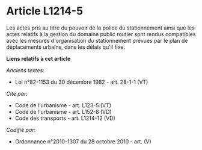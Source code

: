 # Article L1214-5

Les actes pris au titre du pouvoir de la police du stationnement ainsi que les actes relatifs à la gestion du domaine public
routier sont rendus compatibles avec les mesures d'organisation du stationnement prévues par le plan de déplacements urbains,
dans les délais qu'il fixe.

**Liens relatifs à cet article**

_Anciens textes_:

  - Loi n°82-1153 du 30 décembre 1982 - art. 28-1-1 (VT)

_Cité par_:

  - Code de l'urbanisme - art. L123-5 (VT)
  - Code de l'urbanisme - art. L152-8 (VD)
  - Code des transports - art. L1214-12 (VD)

_Codifié par_:

  - Ordonnance n°2010-1307 du 28 octobre 2010 - art. (V)
